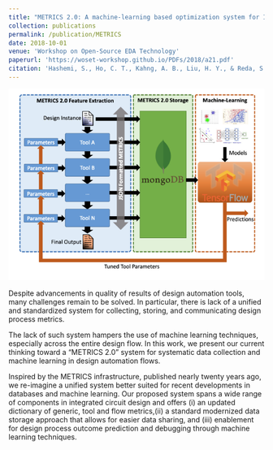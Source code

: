 ```yaml
---
title: "METRICS 2.0: A machine-learning based optimization system for IC design"
collection: publications
permalink: /publication/METRICS
date: 2018-10-01
venue: 'Workshop on Open-Source EDA Technology'
paperurl: 'https://woset-workshop.github.io/PDFs/2018/a21.pdf'
citation: 'Hashemi, S., Ho, C. T., Kahng, A. B., Liu, H. Y., & Reda, S. (2018). METRICS 2.0: A machine-learning based optimization system for IC design. In Workshop on Open-Source EDA Technology (p. 21).'
---
```

![METRICS 2.0](/images/METRICS.png)

Despite advancements in quality of results of design automation tools, many challenges remain to be solved. 
In particular, there is lack of a unified and standardized system for collecting, storing, and communicating design process metrics.  

The lack of such system hampers the use of machine learning techniques, especially across the entire design flow. 
In this work, we present our current thinking toward a “METRICS 2.0” system for systematic data collection and machine learning in design automation flows.  

Inspired by the METRICS infrastructure, published nearly twenty years ago, we re-imagine a unified system better suited for recent developments 
in databases and machine learning. Our proposed system spans a wide range of components in integrated circuit design and offers 
(i) an updated dictionary of generic, tool and flow metrics,(ii) a standard modernized data storage approach that allows for easier data sharing, 
and (iii) enablement for design process outcome prediction and debugging through machine learning techniques.